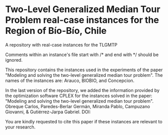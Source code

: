 # Two-Level Generalized Median Tour Problem real-case instances for the Region of Bío-Bío, Chile

A repository with real-case instances for the TLGMTP

Comments within an instance's file start with /* and end with */ should be ignored.

This repository contains the instances used in the experiments of the paper "Modeling and solving the two-level generalized median tour problem". The names of the instances are: Arauco, BIOBIO, and Concepcion.

In the last version of the repository, we added the information provided by the optimization software CPLEX for the instances solved in the paper: "Modeling and solving the two-level generalized median tour problem". Obreque Carlos, Paredes-Berlar Germán, Miranda Pablo, Campuzano Giovanni, & Gutiérrez-Jarpa Gabriel. DOI:

You are kindly requested to cite this paper if these instances are relevant to your research.
